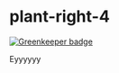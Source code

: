 # plant-right-4

[![Greenkeeper badge](https://badges.greenkeeper.io/jacob-grahn/plant-right-4.svg)](https://greenkeeper.io/)

Eyyyyyy
